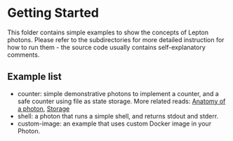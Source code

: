 # Getting Started

This folder contains simple examples to show the concepts of Lepton photons. Please refer to the subdirectories for more detailed instruction for how to run them - the source code usually contains self-explanatory comments.

## Example list
- counter: simple demonstrative photons to implement a counter, and a safe counter using file as state storage. More related reads: [Anatomy of a photon](https://www.lepton.ai/docs/walkthrough/anatomy_of_a_photon), [Storage](https://www.lepton.ai/docs/advanced/storage)
- shell: a photon that runs a simple shell, and returns stdout and stderr.
- custom-image: an example that uses custom Docker image in your Photon.

